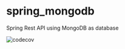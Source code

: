 # spring_mongodb
Spring Rest API using MongoDB as database

![codecov](https://codecov.io/gh/DaniloTakeo/spring_mongodb/graph/badge.svg?token=SNP1YJNTVI)

